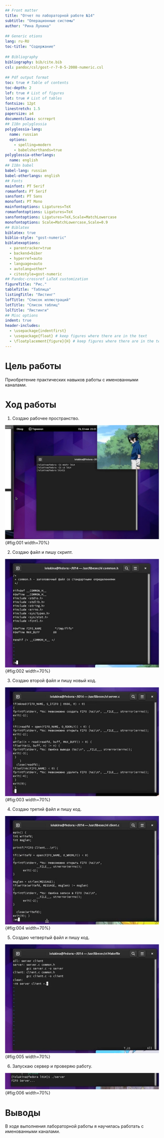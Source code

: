 ```yaml
---
## Front matter
title: "Отчет по лабораторной работе №14"
subtitle: "Операционные системы"
author: "Рина Лукина"

## Generic otions
lang: ru-RU
toc-title: "Содержание"

## Bibliography
bibliography: bib/cite.bib
csl: pandoc/csl/gost-r-7-0-5-2008-numeric.csl

## Pdf output format
toc: true # Table of contents
toc-depth: 2
lof: true # List of figures
lot: true # List of tables
fontsize: 12pt
linestretch: 1.5
papersize: a4
documentclass: scrreprt
## I18n polyglossia
polyglossia-lang:
  name: russian
  options:
	- spelling=modern
	- babelshorthands=true
polyglossia-otherlangs:
  name: english
## I18n babel
babel-lang: russian
babel-otherlangs: english
## Fonts
mainfont: PT Serif
romanfont: PT Serif
sansfont: PT Sans
monofont: PT Mono
mainfontoptions: Ligatures=TeX
romanfontoptions: Ligatures=TeX
sansfontoptions: Ligatures=TeX,Scale=MatchLowercase
monofontoptions: Scale=MatchLowercase,Scale=0.9
## Biblatex
biblatex: true
biblio-style: "gost-numeric"
biblatexoptions:
  - parentracker=true
  - backend=biber
  - hyperref=auto
  - language=auto
  - autolang=other*
  - citestyle=gost-numeric
## Pandoc-crossref LaTeX customization
figureTitle: "Рис."
tableTitle: "Таблица"
listingTitle: "Листинг"
lofTitle: "Список иллюстраций"
lotTitle: "Список таблиц"
lolTitle: "Листинги"
## Misc options
indent: true
header-includes:
  - \usepackage{indentfirst}
  - \usepackage{float} # keep figures where there are in the text
  - \floatplacement{figure}{H} # keep figures where there are in the text
---
```


# Цель работы

Приобретение практических навыков работы с именованными каналами.

# Ход работы

1. Создаю рабочее пространство. 

![папка](image/1.jpeg){#fig:001 width=70%}

2. Создаю файл и пишу скрипт.

![common.h](image/2.jpeg){#fig:002 width=70%}

3. Создаю второй файл и пишу новый код.

![server.c](image/3.jpeg){#fig:003 width=70%}

4. Создаю третий файл и пишу код.

![client.c](image/4.jpeg){#fig:004 width=70%}

5. Создаю четвертый файл и пишу код.

![Makefile](image/5.jpeg){#fig:005 width=70%}

6. Запускаю сервер и проверяю работу.

![./server](image/6.jpeg){#fig:006 width=70%}

# Выводы
В ходе выполнения лабораторной работы я научилась работать с именованными каналами.
